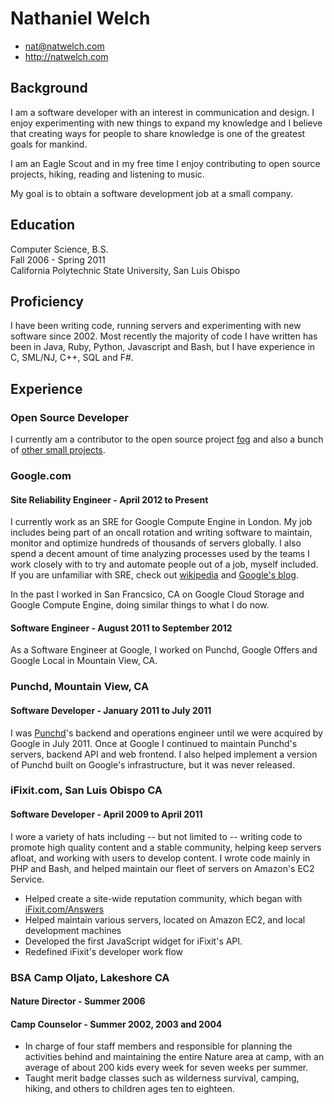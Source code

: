 # Nathaniel Welch

 * <nat@natwelch.com>
 * <http://natwelch.com>

## Background

I am a software developer with an interest in communication and design. I enjoy experimenting with new things to expand my knowledge and I believe that creating ways for people to share knowledge is one of the greatest goals for mankind. 

I am an Eagle Scout and in my free time I enjoy contributing to open source projects, hiking, reading and listening to music.

My goal is to obtain a software development job at a small company.

## Education

Computer Science, B.S.  
Fall 2006 - Spring 2011  
California Polytechnic State University, San Luis Obispo  

## Proficiency

I have been writing code, running servers and experimenting with new software since 2002. Most recently the majority of code I have written has been in Java, Ruby, Python, Javascript and Bash, but I have experience in C, SML/NJ, C++, SQL and F#.

## Experience

### Open Source Developer

I currently am a contributor to the open source project [fog](http://fog.io) and also a bunch of [other small projects](https://icco.github.io/).

### Google.com

#### Site Reliability Engineer - April 2012 to Present

I currently work as an SRE for Google Compute Engine in London. My job includes being part of an oncall rotation and writing software to maintain, monitor and optimize hundreds of thousands of servers globally. I also spend a decent amount of time analyzing processes used by the teams I work closely with to try and automate people out of a job, myself included. If you are unfamiliar with SRE, check out [wikipedia](https://en.wikipedia.org/wiki/Reliability_engineering) and [Google's blog](http://googleforstudents.blogspot.com/2012/06/site-reliability-engineers-worlds-most.html).

In the past I worked in San Francsico, CA on Google Cloud Storage and Google Compute Engine, doing similar things to what I do now.

#### Software Engineer - August 2011 to September 2012

As a Software Engineer at Google, I worked on Punchd, Google Offers and Google Local in Mountain View, CA.

### Punchd, Mountain View, CA

#### Software Developer - January 2011 to July 2011

I was [Punchd](http://getpunchd.com)'s backend and operations engineer until we were acquired by Google in July 2011. Once at Google I continued to maintain Punchd's servers, backend API and web frontend. I also helped implement a version of Punchd built on Google's infrastructure, but it was never released.

### iFixit.com, San Luis Obispo CA

#### Software Developer - April 2009 to April 2011

I wore a variety of hats including -- but not limited to -- writing code to promote high quality content and a stable community, helping keep servers afloat, and working with users to develop content. I wrote code mainly in PHP and Bash, and helped maintain our fleet of servers on Amazon's EC2 Service. 

 * Helped create a site-wide reputation community, which began with [iFixit.com/Answers](http://ifixit.com/Answers)
 * Helped maintain various servers, located on Amazon EC2, and local development machines
 * Developed the first JavaScript widget for iFixit's API.
 * Redefined iFixit's developer work flow

<!--
### Adobe Systems Incorporated, San Francisco CA

#### Dreamweaver Quality Engineering Intern - Summer 2007 and 2008

 * Tested both daily builds and released versions of Dreamweaver against various operating systems - including Mac OSX 10.4, Mac OSX 10.5, Windows Vista, and Windows XP.
 * Helped maintain the Server Matrix, Bug-base, and test a new test case application
 * Helped develop and test the Web Widgets Feature for Dreamweaver CS4, which won the "Dreamweaver Community Feature of the Year" award in 2008.
-->

### BSA Camp Oljato, Lakeshore CA

#### Nature Director - Summer 2006
#### Camp Counselor - Summer 2002, 2003 and 2004

 * In charge of four staff members and responsible for planning the activities behind and maintaining the entire Nature area at camp, with an average of about 200 kids every week for seven weeks per summer.
 * Taught merit badge classes such as wilderness survival, camping, hiking, and others to children ages ten to eighteen.

